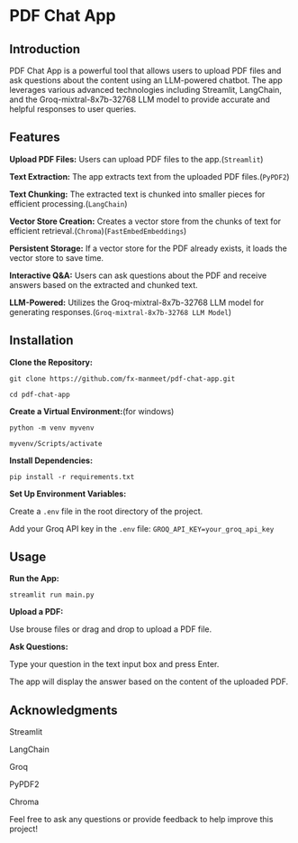 # PDF Chat App
## Introduction
PDF Chat App is a powerful tool that allows users to upload PDF files and ask questions about the content using an LLM-powered chatbot. The app leverages various advanced technologies including Streamlit, LangChain, and the Groq-mixtral-8x7b-32768 LLM model to provide accurate and helpful responses to user queries.

## Features
**Upload PDF Files:** Users can upload PDF files to the app.(`Streamlit`)

**Text Extraction:** The app extracts text from the uploaded PDF files.(`PyPDF2`)

**Text Chunking:** The extracted text is chunked into smaller pieces for efficient processing.(`LangChain`)

**Vector Store Creation:** Creates a vector store from the chunks of text for efficient retrieval.(`Chroma`)(`FastEmbedEmbeddings`)

**Persistent Storage:** If a vector store for the PDF already exists, it loads the vector store to save time.

**Interactive Q&A:** Users can ask questions about the PDF and receive answers based on the extracted and chunked text.

**LLM-Powered:** Utilizes the Groq-mixtral-8x7b-32768 LLM model for generating responses.(`Groq-mixtral-8x7b-32768 LLM Model`)

## Installation
**Clone the Repository:**

`git clone https://github.com/fx-manmeet/pdf-chat-app.git`

`cd pdf-chat-app`

**Create a Virtual Environment:**(for windows)

`python -m venv myvenv`

`myvenv/Scripts/activate`

**Install Dependencies:**

`pip install -r requirements.txt`

**Set Up Environment Variables:**

Create a `.env` file in the root directory of the project.

Add your Groq API key in the `.env` file: `GROQ_API_KEY=your_groq_api_key`

## Usage
**Run the App:**

`streamlit run main.py`

**Upload a PDF:**

Use brouse files or drag and drop to upload a PDF file.

**Ask Questions:**

Type your question in the text input box and press Enter.

The app will display the answer based on the content of the uploaded PDF.

## Acknowledgments

Streamlit

LangChain

Groq

PyPDF2

Chroma

Feel free to ask any questions or provide feedback to help improve this project!
